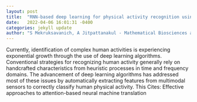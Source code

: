 ```yaml
---
layout: post
title:  "RNN-based deep learning for physical activity recognition using smartwatch sensors: A case study of simple and complex activity recognition"
date:   2022-04-06 16:01:31 -0400
categories: jekyll update
author: "S Mekruksavanich, A Jitpattanakul - Mathematical Biosciences and Engineering, 2022"
---
```

Currently, identification of complex human activities is experiencing exponential growth through the use of deep learning algorithms. Conventional strategies for recognizing human activity generally rely on handcrafted characteristics from heuristic processes in time and frequency domains. The advancement of deep learning algorithms has addressed most of these issues by automatically extracting features from multimodal sensors to correctly classify human physical activity. This Cites: Effective approaches to attention-based neural machine translation